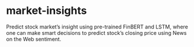 # market-insights
Predict stock market’s insight using pre-trained FinBERT and LSTM, where one can make smart decisions to predict stock’s closing price using News on the Web sentiment.
